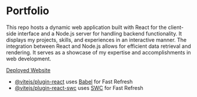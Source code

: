 # Portfolio
This repo hosts a dynamic web application built with React for the client-side interface and a Node.js server for handling backend functionality. It displays my projects, skills, and experiences in an interactive manner. The integration between React and Node.js allows for efficient data retrieval and rendering. It serves as a showcase of my expertise and accomplishments in web development.

[Deployed Website](https://phenomenal-caramel-76b1b5.netlify.app/)

- [@vitejs/plugin-react](https://github.com/vitejs/vite-plugin-react/blob/main/packages/plugin-react/README.md) uses [Babel](https://babeljs.io/) for Fast Refresh
- [@vitejs/plugin-react-swc](https://github.com/vitejs/vite-plugin-react-swc) uses [SWC](https://swc.rs/) for Fast Refresh
